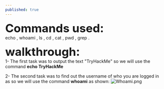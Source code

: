 ```yaml
---
published: true
---
```

<span style=" font-size:37px;"> **Commands used:** </span><br/>
 echo , whoami , ls , cd , cat , pwd , grep .
 
 <span style=" font-size:37px;"> **walkthrough:**</span><br/>
1- The first task was to output the text "TryHackMe" so we will use the command **echo TryHackMe** 

2- The second task was to find out the username of who you are logged in as so we will use the command **whoami** as shown:
![Whoami.png]({{site.baseurl}}/Whoami.png)


